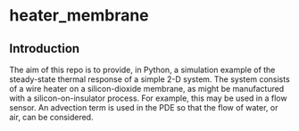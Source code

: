 # heater_membrane
## Introduction
The aim of this repo is to provide, in Python, a simulation example of the steady-state thermal response of a simple 2-D system. The system consists of a wire heater on a silicon-dioxide membrane, as might be manufactured with a silicon-on-insulator process. For example, this may be used in a flow sensor. An advection term is used in the PDE so that the flow of water, or air, can be considered.